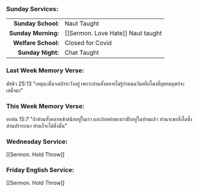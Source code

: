 ### Sunday Services:
|                     |                                   |
| -------------------:|:--------------------------------- |
|  **Sunday School:** | Naut Taught                       |
| **Sunday Morning:** | [[Sermon. Love Hate]] Naut taught |
| **Welfare School:** | Closed for Covid                  |
|   **Sunday Night:** | Chat Taught                       |
### Last Week Memory Verse:
มัทธิว 25:13 "เหตุฉะนั้นจงเฝ้าระวังอยู่ เพราะท่านทั้งหลายไม่รู้กำหนดวันหรือโมงที่บุตรมนุษย์จะเสด็จมา"
### This Week Memory Verse:
ยอห์น 15:7 "ถ้าท่านทั้งหลายเข้าสนิทอยู่ในเรา และถ้อยคำของเราฝังอยู่ในท่านแล้ว ท่านจะขอสิ่งใดซึ่งท่านปรารถนา ท่านก็จะได้สิ่งนั้น"
### Wednesday Service:
[[Sermon. Hold Throw]]
### Friday English Service:
[[Sermon. Hold Throw]]